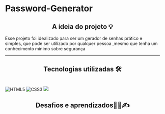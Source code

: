 # Password-Generator

<h2 align="center"> A ideia do projeto 💡</h2>

Esse projeto foi idealizado para ser um gerador de senhas prático e simples, que pode ser utilizado por qualquer pessoa ,mesmo que tenha um conhecimento mínimo sobre segurança 



<hr>
<h2 align="center">Tecnologias utilizadas 🛠</h2><br>
<img src="https://img.shields.io/badge/HTML5-E34F26?style=for-the-badge&logo=html5&logoColor=white" alt="HTML5" data-canonical-src="https://img.shields.io/badge/html5-%23E34F26.svg?style=for-the-badge&amp;logo=html5&amp;logoColor=white" style="max-width: 100%;">
<img src="https://img.shields.io/badge/CSS3-1572B6?style=for-the-badge&logo=css3&logoColor=white" alt="CSS3" data-canonical-src="https://img.shields.io/badge/css3-%231572B6.svg?style=for-the-badge&amp;logo=css3&amp;logoColor=white" style="max-width: 100%;">
<img src="https://img.shields.io/badge/JavaScript-323330?style=for-the-badge&logo=javascript&logoColor=F7DF1E" >

<h2 align="center"> Desafios e aprendizados🧑‍💻✍️</h2>
